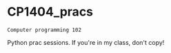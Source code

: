# CP1404_pracs
<code>Computer programming 102</code>

Python prac sessions. If you're in my class, don't copy!
